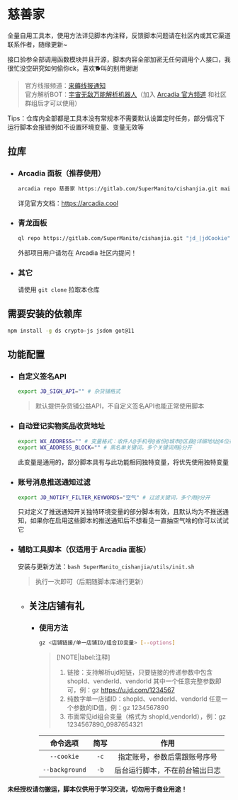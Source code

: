 # 慈善家

全量自用工具本，使用方法详见脚本内注释，反馈脚本问题请在社区内或其它渠道联系作者，随缘更新~

接口验参全部调用函数模块并且开源，脚本内容全部加密无任何调用个人接口，我很忙没空研究如何偷你ck，喜欢🐕叫的别用谢谢

> 官方线报频道：[来薅线报通知](https://t.me/LH_notify)  
> 官方解析BOT：[宇宙无敌万能解析机器人](https://t.me/ParseJDBot)（加入 [Arcadia 官方频道](https://t.me/ArcadiaPanel) 和社区群组后才可以使用）

Tips：仓库内全部都是工具本没有常规本不需要默认设置定时任务，部分情况下运行脚本会报错例如不设置环境变量、变量无效等

## 拉库

- ### Arcadia 面板（推荐使用）

    ```bash
    arcadia repo 慈善家 https://gitlab.com/SuperManito/cishanjia.git main --whiteList '^jd_'
    ```
    详见官方文档：https://arcadia.cool

- ### 青龙面板

    ```bash
    ql repo https://gitlab.com/SuperManito/cishanjia.git "jd_|jdCookie" "" "^jd[^_]|USER|function|sendNotify" "main"
    ```
    外部项目用户请勿在 Arcadia 社区内提问！

- ### 其它

    请使用 `git clone` 拉取本仓库

## 需要安装的依赖库

```bash
npm install -g ds crypto-js jsdom got@11
```

## 功能配置

- ### 自定义签名API

  ```bash
  export JD_SIGN_API="" # 杂货铺格式
  ```
  > 默认提供杂货铺公益API，不自定义签名API也能正常使用脚本

- ### 自动登记实物奖品收货地址

  ```bash
  export WX_ADDRESS="" # 变量格式：收件人@手机号@省份@城市@区县@详细地址@6位行政区划代码@邮编，需按照顺序依次填写，多个用管道符分开（6位行政区划代码自己查地图，也可用身份证号前六位）
  export WX_ADDRESS_BLOCK="" # 黑名单关键词，多个关键词用@分开
  ```
  此变量是通用的，部分脚本具有与此功能相同独特变量，将优先使用独特变量

- ### 账号消息推送通知过滤

  ```bash
  export JD_NOTIFY_FILTER_KEYWORDS="空气" # 过滤关键词，多个用@分开
  ```
  只对定义了推送通知开关独特环境变量的部分脚本有效，且默认均为不推送通知，如果你在启用这些脚本的推送通知后不想看见一直抽空气啥的你可以试试它

- ### 辅助工具脚本（仅适用于 Arcadia 面板）

  安装与更新方法：`bash SuperManito_cishanjia/utils/init.sh`
  > 执行一次即可（后期随脚本库进行更新）

  - ## 关注店铺有礼

    - ### 使用方法

      ```bash
      gz <店铺链接/单一店铺ID/组合ID变量> [--options]
      ```
      > [!NOTE|label:注释]
      > 1. 链接：支持解析ujd短链，只要链接的传递参数中包含 shopId、venderId、vendorId 其中一个任意完整参数即可，例：gz https://u.jd.com/1234567  
      > 2. 纯数字单一店铺ID：shopId、venderId、vendorId 任意一个参数的ID值，例：gz 1234567890  
      > 3. 市面常见id组合变量（格式为 shopId_vendorId），例：gz 1234567890_0987654321

      |      命令选项      |  简写  |             作用            |
      | :---------------: | :----: | :-----------------------: |
      |   `--cookie`      |  `-c`  |  指定账号，参数后需跟账号序号   |
      |   `--background`  |  `-b`  |  后台运行脚本，不在前台输出日志 |

__未经授权请勿搬运，脚本仅供用于学习交流，切勿用于商业用途！__
